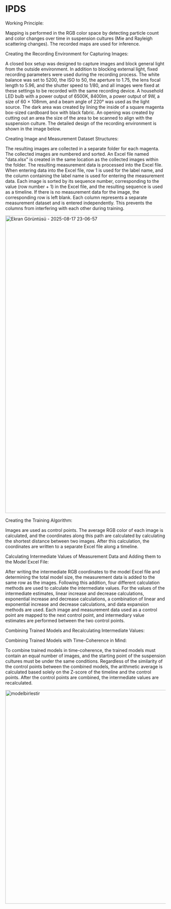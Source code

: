 # IPDS
Working Principle:

Mapping is performed in the RGB color space by detecting particle count and color changes over time in suspension cultures (Mie and Rayleigh scattering changes). The recorded maps are used for inference.

Creating the Recording Environment for Capturing Images:

A closed box setup was designed to capture images and block general light from the outside environment. In addition to blocking external light, fixed recording parameters were used during the recording process. The white balance was set to 5200, the ISO to 50, the aperture to 1.75, the lens focal length to 5.96, and the shutter speed to 1/80, and all images were fixed at these settings to be recorded with the same recording device. A household LED bulb with a power output of 6500K, 8400lm, a power output of 9W, a size of 60 × 108mm, and a beam angle of 220° was used as the light source. The dark area was created by lining the inside of a square magenta box-sized cardboard box with black fabric. An opening was created by cutting out an area the size of the area to be scanned to align with the suspension culture. The detailed design of the recording environment is shown in the image below.

Creating Image and Measurement Dataset Structures:

The resulting images are collected in a separate folder for each magenta. The collected images are numbered and sorted. An Excel file named "data.xlsx" is created in the same location as the collected images within the folder. The resulting measurement data is processed into the Excel file. When entering data into the Excel file, row 1 is used for the label name, and the column containing the label name is used for entering the measurement data. Each image is sorted by its sequence number, corresponding to the value (row number + 1) in the Excel file, and the resulting sequence is used as a timeline. If there is no measurement data for the image, the corresponding row is left blank. Each column represents a separate measurement dataset and is entered independently. This prevents the columns from interfering with each other during training.

<img width="1262" height="932" alt="Ekran Görüntüsü - 2025-08-17 23-06-57" src="https://github.com/user-attachments/assets/fc8b352b-d78a-4a4f-bf5a-05fb3c46e3b6" />


Creating the Training Algorithm:

Images are used as control points. The average RGB color of each image is calculated, and the coordinates along this path are calculated by calculating the shortest distance between two images. After this calculation, the coordinates are written to a separate Excel file along a timeline.

Calculating Intermediate Values of Measurement Data and Adding them to the Model Excel File:

After writing the intermediate RGB coordinates to the model Excel file and determining the total model size, the measurement data is added to the same row as the images. Following this addition, four different calculation methods are used to calculate the intermediate values. For the values of the intermediate estimates, linear increase and decrease calculations, exponential increase and decrease calculations, a combination of linear and exponential increase and decrease calculations, and data expansion methods are used. Each image and measurement data used as a control point are mapped to the next control point, and intermediary value estimates are performed between the two control points.


Combining Trained Models and Recalculating Intermediate Values:

Combining Trained Models with Time-Coherence in Mind:

To combine trained models in time-coherence, the trained models must contain an equal number of images, and the starting point of the suspension cultures must be under the same conditions. Regardless of the similarity of the control points between the combined models, the arithmetic average is calculated based solely on the Z-score of the timeline and the control points. After the control points are combined, the intermediate values are recalculated.

<img width="1021" height="669" alt="modelbirlestir" src="https://github.com/user-attachments/assets/8268c36f-e7fe-4d4f-ab6f-6263708244d7" />





